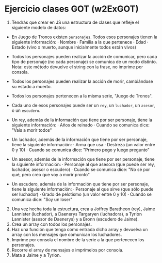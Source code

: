 # Ejercicio clases GOT (w2ExGOT)

1. Tendrás que crear en JS una estructura de clases que refleje el siguiente modelo de datos:

- En Juego de Tronos existen `personajes`. Todos esos personajes tienen la siguiente información:
  · Nombre
  · Familia a la que pertenece
  · Edad
  · Estado (vivo o muerto, aunque inicialmente todos están vivos)

- Todos los personajes pueden realizar la acción de comunicar, pero cada tipo de personaje (no cada personaje) se comunica de un modo distinto.
  Nota: este método devuelve el string con la frase, no imprime por consola.

- Todos los personajes pueden realizar la acción de morir, cambiándose su estado a muerto.

- Todos los personajes pertenecen a la misma serie, "Juego de Tronos".

- Cada uno de esos personajes puede ser un `rey`, un `luchador`, un `asesor`, o un `escudero`.

- Un rey, además de la información que tiene por ser personaje, tiene la siguiente información:
  · Años de reinado
  · Cuando se comunica dice: "Vais a morir todos"

- Un luchador, además de la información que tiene por ser personaje, tiene la siguiente información:
  · Arma que usa
  · Destreza (un valor entre 0 y 10)
  · Cuando se comunica dice: "Primero pego y luego pregunto"

- Un asesor, además de la información que tiene por ser personaje, tiene la siguiente información:
  · Personaje al que asesora (que puede ser rey, luchador, asesor o escudero)
  · Cuando se comunica dice: "No sé por qué, pero creo que voy a morir pronto"

- Un escudero, además de la información que tiene por ser personaje, tiene la siguiente información:
  · Personaje al que sirve (que sólo puede ser luchador)
  · Grado de pelotismo (un valor entre 0 y 10)
  · Cuando se comunica dice: "Soy un loser"

2. Una vez hecha toda la estructura, crea a Joffrey Baratheon (rey), Jaime Lannister (luchador), a Daenerys Targaryen (luchadora), a Tyrion Lannister (asesor de Daenerys) y a Bronn (escudero de Jaime).
3. Crea un array con todos los personajes.
4. Haz una función que tenga como entrada dicho array y devuelva un array con los mensajes que comunican los luchadores.
5. Imprime por consola el nombre de la serie a la que pertenecen los personajes.
6. Recorre el array de mensajes e imprímelos por consola.
7. Mata a Jaime y a Tyrion.

